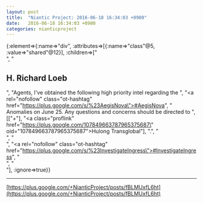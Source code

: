 ```yaml
---
layout: post
title:  "Niantic Project: 2016-06-18 16:34:03 +0900"
date:   2016-06-18 16:34:03 +0900
categories: nianticproject
---
```

{:element=>{:name=>"div", :attributes=>[{:name=>"class"@5, :value=>"shared"@12}], :children=>["<br />", "<h2>H. Richard Loeb</h2>", "Agents, I've obtained the following high priority intel regarding the ", "<a rel=\"nofollow\" class=\"ot-hashtag\" href=\"https://plus.google.com/s/%23AegisNova\">#AegisNova</a>", " Anomalies on June 25. Any questions and concerns should be directed to ", [["+"], "<a class=\"proflink\" href=\"https://plus.google.com/107849663787965375687\" oid=\"107849663787965375687\">Hulong Transglobal</a>"], ".", "<br />", "<br />", "<a rel=\"nofollow\" class=\"ot-hashtag\" href=\"https://plus.google.com/s/%23InvestigateIngress\">#InvestigateIngress</a>", "<br />", "<br />"], :ignore=>true}}
- - -
[https://plus.google.com/+NianticProject/posts/fBLMUxfL6ht](https://plus.google.com/+NianticProject/posts/fBLMUxfL6ht)
